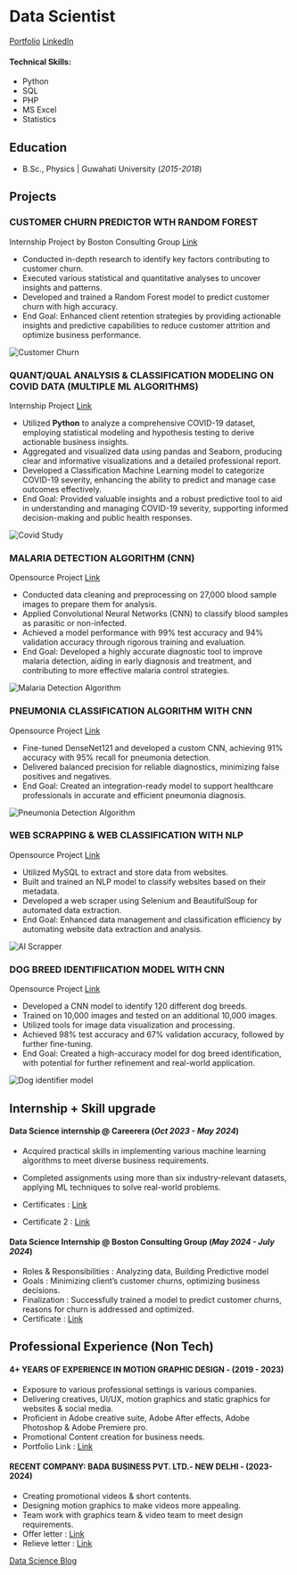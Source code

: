 # Data Scientist
[Portfolio](https://sominzex.github.io/portfolio)
[LinkedIn](https://www.linkedin.com/in/somin-ramchiary3)

#### Technical Skills: 
- Python 
- SQL 
- PHP 
- MS Excel  
- Statistics

## Education
- B.Sc., Physics | Guwahati University (_2015-2018_)								       		


## Projects
### CUSTOMER CHURN PREDICTOR WTH RANDOM FOREST
Internship Project by Boston Consulting Group
[Link](https://github.com/SominZex/customer_churn_modeling)

- Conducted in-depth research to identify key factors contributing to customer churn.
- Executed various statistical and quantitative analyses to uncover insights and patterns.
- Developed and trained a Random Forest model to predict customer churn with high accuracy.
- End Goal: Enhanced client retention strategies by providing actionable insights and predictive capabilities to reduce customer attrition and optimize business performance.

![Customer Churn](/assets/img/customer_churn.png)

### QUANT/QUAL ANALYSIS & CLASSIFICATION MODELING ON COVID DATA (MULTIPLE ML ALGORITHMS)
Internship Project
[Link](https://github.com/SominZex/covid_19_ML_Algo)

- Utilized **Python** to analyze a comprehensive COVID-19 dataset, employing statistical modeling and hypothesis testing to derive actionable business insights.
- Aggregated and visualized data using pandas and Seaborn, producing clear and informative visualizations and a detailed professional report.
- Developed a Classification Machine Learning model to categorize COVID-19 severity, enhancing the ability to predict and manage case outcomes effectively.
- End Goal: Provided valuable insights and a robust predictive tool to aid in understanding and managing COVID-19 severity, supporting informed decision-making and public health responses.

![Covid Study](/assets/img/covid.png)

### MALARIA DETECTION ALGORITHM (CNN)
Opensource Project
[Link](https://github.com/SominZex/malaria_detection_cnn)

- Conducted data cleaning and preprocessing on 27,000 blood sample images to prepare them for analysis.
- Applied Convolutional Neural Networks (CNN) to classify blood samples as parasitic or non-infected.
- Achieved a model performance with 99% test accuracy and 94% validation accuracy through rigorous training and evaluation.
- End Goal: Developed a highly accurate diagnostic tool to improve malaria detection, aiding in early diagnosis and treatment, and contributing to more effective malaria control strategies.

![Malaria Detection Algorithm](/assets/img/malaria.jpg)

### PNEUMONIA CLASSIFICATION ALGORITHM WITH CNN
Opensource Project
[Link](https://github.com/SominZex/pneumonia_prediction_cnn)

- Fine-tuned DenseNet121 and developed a custom CNN, achieving 91% accuracy with 95% recall for pneumonia detection.
- Delivered balanced precision for reliable diagnostics, minimizing false positives and negatives.
- End Goal: Created an integration-ready model to support healthcare professionals in accurate and efficient pneumonia diagnosis.

![Pneumonia Detection Algorithm](/assets/img/pneumonia.png)

### WEB SCRAPPING & WEB CLASSIFICATION WITH NLP
Opensource Project
[Link](https://github.com/SominZex/ultra_scrapper)

- Utilized MySQL to extract and store data from websites.
- Built and trained an NLP model to classify websites based on their metadata.
- Developed a web scraper using Selenium and BeautifulSoup for automated data extraction.
- End Goal: Enhanced data management and classification efficiency by automating website data extraction and analysis.

![AI Scrapper](/assets/img/scrappingai.png)

### DOG BREED IDENTIFIICATION MODEL WITH CNN
Opensource Project
[Link](https://github.com/SominZex/CNN_dog_vision)

- Developed a CNN model to identify 120 different dog breeds.
- Trained on 10,000 images and tested on an additional 10,000 images.
- Utilized tools for image data visualization and processing.
- Achieved 98% test accuracy and 67% validation accuracy, followed by further fine-tuning.
- End Goal: Created a high-accuracy model for dog breed identification, with potential for further refinement and real-world application.

![Dog identifier model](/assets/img/dogcnn.png)

## Internship + Skill upgrade
#### Data Science internship @ Careerera (_Oct 2023 - May 2024_)
- Acquired practical skills in implementing various machine learning algorithms to meet diverse business requirements.

- Completed assignments using more than six industry-relevant datasets, applying ML techniques to solve real-world problems.

- Certificates : [Link](https://test.careerera.com/certificate/sU1tNoIrpnETTfa)

- Certificate 2 : [Link](https://test.careerera.com/certificate/4kkVet79Kkin4OM)


#### Data Science Internship @ Boston Consulting Group (_May 2024 - July 2024_)
- Roles & Responsibilities : Analyzing data, Building Predictive model
- Goals : Minimizing client’s customer churns, optimizing business decisions.
- Finalization : Successfully trained a model to predict customer churns, reasons for churn is addressed and optimized.
- Certificate : [Link](https://forage-uploads-prod.s3.amazonaws.com/completion-certificates/BCG%20/Tcz8gTtprzAS4xSoK_BCG_uTpJqAeA46u2a7feo_1723968794295_completion_certificate.pdf)


## Professional Experience (Non Tech)
#### 4+ YEARS OF EXPERIENCE IN MOTION GRAPHIC DESIGN - (2019 - 2023)
- Exposure to various professional settings is various companies.
- Delivering creatives, UI/UX, motion graphics and static graphics for websites & social media.
- Proficient in Adobe creative suite, Adobe After effects, Adobe Photoshop & Adobe Premiere pro.
- Promotional Content creation for business needs.
- Portfolio Link : [Link](https://dev-somin.pantheonsite.io/)

#### RECENT COMPANY: BADA BUSINESS PVT. LTD.- NEW DELHI - (2023-2024)

- Creating promotional videos & short contents.
- Designing motion graphics to make videos more appealing.
- Team work with graphics team & video team to meet design requirements.
- Offer letter : [Link](https://drive.google.com/file/d/1sSBxU72sb60p2Z1IektXG__0D8mPyD-p/view?usp=drivesdk)
- Relieve letter : [Link](https://drive.google.com/file/d/1sT5zQVVQhzYv0AFQZljNv7f2c_QFGSdl/view?usp=drivesdk)

[Data Science Blog](https://medium.com/@sominzex21/from-chai-breaks-to-code-crashes-the-real-life-of-an-indian-data-scientist-999e176a69bb)
